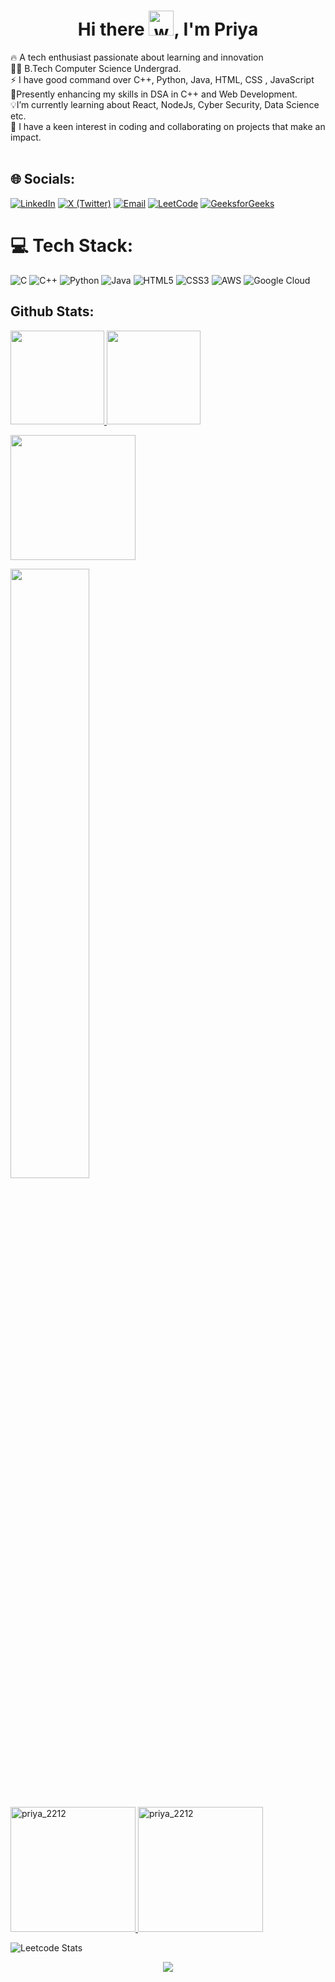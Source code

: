 <h1 align="center">Hi there <img src="https://user-images.githubusercontent.com/72663882/171687151-bb31c996-c9d2-49c8-b593-734946893b23.gif" alt="waving hand gif" aria-hidden="true" width="40" />, I'm Priya</h1>






🔥 A tech enthusiast passionate about learning and innovation <br>👩‍🎓 B.Tech Computer Science Undergrad.<br>⚡ I have good command over C++, Python, Java, HTML, CSS , JavaScript<br>🌱Presently enhancing my skills in DSA in C++ and Web Development.<br>💡I’m currently learning about React, NodeJs, Cyber Security, Data Science etc.<br>💞️ I have a keen interest in coding and collaborating on projects that make an impact.<br><br>
## 🌐 Socials:
[![LinkedIn](https://img.shields.io/badge/LinkedIn-%230077B5.svg?logo=linkedin&logoColor=white)](https://www.linkedin.com/in/priya2212/) 
[![X (Twitter)](https://img.shields.io/badge/X-000000?logo=twitter&logoColor=white)](https://x.com/im_priyaa_)
[![Email](https://img.shields.io/badge/Email-D14836?logo=gmail&logoColor=white)](mailto:contact.priyyaa@gmail.com)
[![LeetCode](https://img.shields.io/badge/LeetCode-FFA116?logo=leetcode&logoColor=white)](https://leetcode.com/priya_2212/)  [![GeeksforGeeks](https://img.shields.io/badge/GFG-2F8D46?logo=geeksforgeeks&logoColor=white)](https://www.geeksforgeeks.org/user/priyaa291id/)  

# 💻 Tech Stack:
![C](https://img.shields.io/badge/c-%2300599C.svg?style=for-the-badge&logo=c&logoColor=white) ![C++](https://img.shields.io/badge/c++-%2300599C.svg?style=for-the-badge&logo=c%2B%2B&logoColor=white) ![Python](https://img.shields.io/badge/python-3670A0?style=for-the-badge&logo=python&logoColor=ffdd54) ![Java](https://img.shields.io/badge/java-%23ED8B00.svg?style=for-the-badge&logo=openjdk&logoColor=white) ![HTML5](https://img.shields.io/badge/html5-%23E34F26.svg?style=for-the-badge&logo=html5&logoColor=white) ![CSS3](https://img.shields.io/badge/css3-%231572B6.svg?style=for-the-badge&logo=css3&logoColor=white) ![AWS](https://img.shields.io/badge/AWS-%23FF9900.svg?style=for-the-badge&logo=amazon-aws&logoColor=white) ![Google Cloud](https://img.shields.io/badge/GoogleCloud-%234285F4.svg?style=for-the-badge&logo=google-cloud&logoColor=white)
 ## Github Stats:
<p align="left">
    <a href="https://github.com/preyaah">
        <img height="150em" src="https://github-readme-stats-git-masterrstaa-rickstaa.vercel.app/api?username=preyaah&show_icons=true&theme=onedark&include_all_commits=true&count_private=true&hide_border=true"/>
        <img height="150em" src="https://github-readme-stats-eight-theta.vercel.app/api/top-langs/?username=preyaah&langs_count=12&layout=compact&langs_count=8&theme=onedark&include_all_commits=true&count_private=true&hide_border=true" />
    </a>
</p>
<!-- Activity Graph -->
<p align="left">
  <a href="https://github.com/preyaah">
    <img height=200 src="https://github-readme-activity-graph.vercel.app/graph?username=preyaah&bg_color=282c34&color=FDFD96&line=FDFD96&point=FFFFFF&area_color=79FE96&border_radius=24.5&title_color=FDFD96&border_radius=20px"/>
  </a> 
</p>


 <p align="left">
   <a href="https://github.com/preyaah"> 
     <img width="50%" src="https://github-readme-streak-stats.herokuapp.com/?user=preyaah&show_icons=true&locale=en&layout=demo&theme=Onedark&hide_border=true" /> 
   </a>  
 </p>

<br>


<!-- 50 days -->
  <a href="https://leetcode.com/priya_2212/" target="_blank">
    <img src="https://assets.leetcode.com/static_assets/others/2550.gif" alt="priya_2212" height="200" width="200" />
  </a>

  <!-- 100 days -->
  <a href="https://leetcode.com/priya_2212/" target="_blank">
    <img src="https://assets.leetcode.com/static_assets/others/25100.gif" alt="priya_2212"  height="200" width="200"/>
  </a>

  <br>

![Leetcode Stats](https://leetcard.jacoblin.cool/priya_2212?ext=heatmap)


<p align="center">
  <img src="https://capsule-render.vercel.app/api?type=waving&height=100&section=footer&color=gradient&customColorList=lightblue,aliceblue,lavender,lightcyan,powderblue" />
</p>

#




